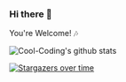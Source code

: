 ### Hi there 👋
You're Welcome! :notes:

![Cool-Coding's github stats](https://github-readme-stats.vercel.app/api?username=cool-coding&show_icons=true&theme=radical)

[![Stargazers over time](https://starchart.cc/taosdata/TDengine.svg)](https://starchart.cc/taosdata/TDengine)
